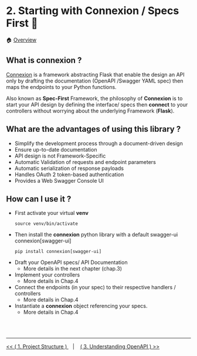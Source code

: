 # 2. Starting with Connexion / Specs First :link:

:house: [Overview](../../README.md)

## What is connexion ? 

[Connexion](https://github.com/spec-first/connexion) is a framework abstracting Flask that enable the design an API only by drafting the documentation (OpenAPI /Swagger YAML spec)  then maps the endpoints to your Python functions. 

Also known as **Spec-First** Framework, the philosophy of **Connexion** is to start your API design by defining the interface/ specs then **connect** to your controllers without worrying about the underlying Framework (**Flask**).


## What are the advantages of using this library  ?

- Simplify the development process through a document-driven design
- Ensure up-to-date documentation
- API design is not Framework-Specific 
- Automatic Validation of requests and endpoint parameters 
- Automatic serialization of response payloads
- Handles OAuth 2 token-based authentication
- Provides a Web Swagger Console UI


## How can I use it ? 

- First activate your virtual **venv** 
    ```
    source venv/bin/activate
    ```
- Then install the **connexion** python library with a default swagger-ui  connexion[swagger-ui]
    ```
    pip install connexion[swagger-ui]
    ```
- Draft your OpenAPI specs/ API Documentation  
  - More details in the next chapter (chap.3)
- Implement your controllers 
  - More details in Chap.4 
- Connect the endpoints (in your spec) to their respective handlers / controllers  
  - More details in Chap.4  
- Instantiate a **connexion** object referencing your specs.
  - More details in Chap.4  




<br>
<br>

---


[ << ( 1. Project Structure ) ](../chapters/chapter_1.md#the-end-in-mind) &nbsp;&nbsp; |  &nbsp;&nbsp;  [ ( 3. Understanding OpenAPI ) >>](../chapters/chapter_3.md#openapi-specs-structure)  
 